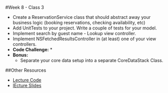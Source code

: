 #Week 8 - Class 3
* Create a ReservationService class that should abstract away your business logic (booking reservations, checking availability, etc)
* Add UnitTests to your project. Write a couple of tests for your model.
* Implement search by guest name - Lookup view controller.
* Implement NSFetchedResultsController in (at least) one of your view controllers.
* **Code Challenge:** 
	* 
* **Bonus:** 
	* Separate your core data setup into a separate CoreDataStack Class. 

##Other Resources
* [Lecture Code](lecture-code/)
* [lEcture Slides](lecture-slides/)